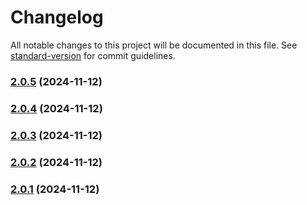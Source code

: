 # Changelog

All notable changes to this project will be documented in this file. See [standard-version](https://github.com/conventional-changelog/standard-version) for commit guidelines.

### [2.0.5](https://github.com/Tenurefi/unified-react-integrations-directory/compare/v2.0.4...v2.0.5) (2024-11-12)

### [2.0.4](https://github.com/Tenurefi/unified-react-integrations-directory/compare/v2.0.3...v2.0.4) (2024-11-12)

### [2.0.3](https://github.com/Tenurefi/unified-react-integrations-directory/compare/v2.0.2...v2.0.3) (2024-11-12)

### [2.0.2](https://github.com/Tenurefi/unified-react-integrations-directory/compare/v2.0.1...v2.0.2) (2024-11-12)

### [2.0.1](https://github.com/Tenurefi/unified-react-integrations-directory/compare/v2.0.0...v2.0.1) (2024-11-12)

